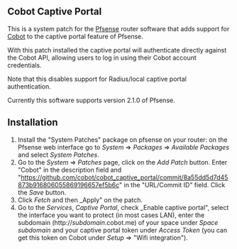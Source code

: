 ## Cobot Captive Portal

This is a system patch for the [Pfsense](http://pfsense.org) router software that adds support for [Cobot](http://cobot.me) to the captive portal feature of Pfsense.

With this patch installed the captive portal will authenticate directly against the Cobot API, allowing users to log in using their Cobot account credentials.

Note that this disables support for Radius/local captive portal authentication.

Currently this software supports version 2.1.0 of Pfsense.

## Installation

1. Install the "System Patches" package on pfsense on your router: on the Pfsense web interface go to _System_ => _Packages_ => _Available Packages_ and select _System Patches_.
2. Go to the _System_ => _Patches_ page, click on the _Add Patch_ button. Enter "Cobot" in the description field and "https://github.com/cobot/cobot_captive_portal/commit/8a55dd5d7d45873b916806055869196657ef5b6c" in the "URL/Commit ID" field. Click the _Save_ button.
3. Click _Fetch_ and then _Apply" on the patch.
4. Go to the _Services_, _Captive Portal_, check _Enable captive portal", select the interface you want to protect (in most cases LAN), enter the subdomain (http://_subdomain_.cobot.me) of your space under _Space subdomain_ and your captive portal token under _Access Token_ (you can get this token on Cobot under _Setup_ => "Wifi integration").
